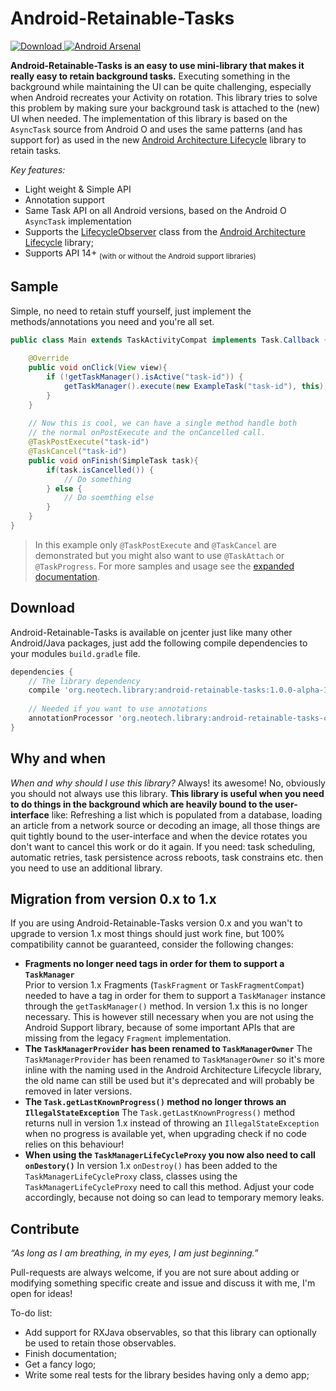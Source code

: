 # Android-Retainable-Tasks
[ ![Download](https://api.bintray.com/packages/rolf-smit/maven/android-retainable-tasks/images/download.svg) ](https://bintray.com/rolf-smit/maven/android-retainable-tasks/_latestVersion)
[![Android Arsenal](https://img.shields.io/badge/Android%20Arsenal-Android%20Retainable%20Tasks-brightgreen.svg?style=flat)](http://android-arsenal.com/details/1/3236)

**Android-Retainable-Tasks is an easy to use mini-library that makes it really easy to retain background tasks.** Executing something in the background while maintaining the UI can be quite challenging, especially when Android recreates your Activity on rotation. This library tries to solve this problem by making sure your background task is attached to the (new) UI when needed. The implementation of this library is based on the `AsyncTask` source from Android O and uses the same patterns (and has support for) as used in the new [Android Architecture Lifecycle](https://developer.android.com/reference/android/arch/lifecycle/Lifecycle.html) library to retain tasks. 

*Key features:*

 - Light weight & Simple API
 - Annotation support
 - Same Task API on all Android versions, based on the Android O `AsyncTask` implementation
 - Supports the [LifecycleObserver](https://developer.android.com/reference/android/arch/lifecycle/LifecycleObserver.html) class from the [Android Architecture Lifecycle](https://developer.android.com/reference/android/arch/lifecycle/Lifecycle.html) library;
 - Supports API 14+ <sub>(with or without the Android support libraries)</sub>

## Sample
Simple, no need to retain stuff yourself, just implement the methods/annotations you need and you're
all set.

```java
public class Main extends TaskActivityCompat implements Task.Callback {
    
    @Override
    public void onClick(View view){
        if (!getTaskManager().isActive("task-id")) {
            getTaskManager().execute(new ExampleTask("task-id"), this);
        }
    }
    
    // Now this is cool, we can have a single method handle both
    // the normal onPostExecute and the onCancelled call.
    @TaskPostExecute("task-id")
    @TaskCancel("task-id")
    public void onFinish(SimpleTask task){
        if(task.isCancelled()) {
            // Do something
        } else {
            // Do soemthing else
        }
    }
}
```

>In this example only `@TaskPostExecute` and `@TaskCancel` are demonstrated but you might also
 want to use `@TaskAttach` or `@TaskProgress`. For more samples and usage see the [expanded documentation](DOCUMENTATION.md).

## Download

Android-Retainable-Tasks is available on jcenter just like many other Android/Java packages, just add the following compile dependencies to your modules `build.gradle` file.

```groovy
dependencies {
    // The library dependency
    compile 'org.neotech.library:android-retainable-tasks:1.0.0-alpha-1'
    
    // Needed if you want to use annotations
    annotationProcessor 'org.neotech.library:android-retainable-tasks-compiler:1.0.0-alpha-1'
}
```

## Why and when

*When and why should I use this library?* Always! its awesome! No, obviously you should not always use this library. **This library is useful when you need to do things in the **background** which are heavily bound to the user-interface** like: Refreshing a list which is populated from a database, loading an article from a network source or decoding an image, all those things are quit tightly bound to the user-interface and when the device rotates you don't want to cancel this work or do it again. If you need: task scheduling, automatic retries, task persistence across reboots, task constrains etc. then you need to use an additional library.

## Migration from version 0.x to 1.x

If you are using Android-Retainable-Tasks version 0.x and you wan't to upgrade to version 1.x most things should just work fine, but 100% compatibility cannot be guaranteed, consider the following changes:

* **Fragments no longer need tags in order for them to support a `TaskManager`**  
Prior to version 1.x Fragments (`TaskFragment` or `TaskFragmentCompat`) needed to have a tag in order for them to support a `TaskManager` instance through the `getTaskManager()` method. In version 1.x this is no longer necessary. This is however still necessary when you are not using the Android Support library, because of some important APIs that are missing from the legacy `Fragment` implementation.
* **The `TaskManagerProvider` has been renamed to `TaskManagerOwner`**
The `TaskManagerProvider` has been renamed to `TaskManagerOwner` so it's more inline with the naming used in the Android Architecture Lifecycle library, the old name can still be used but it's deprecated and will probably be removed in later versions.
* **The `Task.getLastKnownProgress()` method no longer throws an `IllegalStateException`**
The `Task.getLastKnownProgress()` method returns null in version 1.x instead of throwing an  `IllegalStateException` when no progress is available yet, when upgrading check if no code relies
on this behaviour!
* **When using the `TaskManagerLifeCycleProxy` you now also need to call `onDestory()`**
In version 1.x `onDestroy()` has been added to the `TaskManagerLifeCycleProxy` class, classes using
 the `TaskManagerLifeCycleProxy` need to call this method. Adjust your code accordingly, because not doing so can lead to temporary memory leaks.

## Contribute

*“As long as I am breathing, in my eyes, I am just beginning.”*

Pull-requests are always welcome, if you are not sure about adding or modifying something specific create and issue and discuss it with me, I'm open for ideas!

To-do list:

 - Add support for RXJava observables, so that this library can optionally be used to retain those observables.
 - Finish documentation;
 - Get a fancy logo;
 - Write some real tests for the library besides having only a demo app;